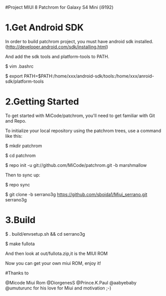 #Project MIUI 8 Patchrom for Galaxy S4 Mini (i9192)

# 1.Get Android SDK

In order to build patchrom project, you must have android sdk installed.(http://developer.android.com/sdk/installing.html)

And add the sdk tools and platform-tools to PATH.

$ vim .bashrc

$ export PATH=$PATH:/home/xxx/android-sdk/tools:/home/xxx/anroid-sdk/platform-tools

# 2.Getting Started

To get started with MiCode/patchrom, you'll need to get familiar with Git and Repo.

To initialize your local repository using the patchrom trees, use a command like this:

$ mkdir patchrom

$ cd patchrom

$ repo init -u git://github.com/MiCode/patchrom.git -b marshmallow

Then to sync up:

$ repo sync

$ git clone -b serrano3g https://github.com/sboida1/Miui_serrano.git serrano3g

# 3.Build

$ . build/envsetup.sh && cd serrano3g

$ make fullota

And then look at out/fullota.zip,it is the MIUI ROM

Now you can get your own miui ROM, enjoy it!

#Thanks to

@Micode Miui Rom
@DiorgenesS 
@Prince.K.Paul 
@aabyebaby 
@umuturunc for his love for Miui and motivation ;-)
